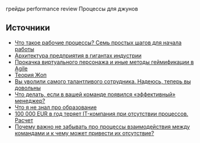 грейды
performance review
Процессы для джунов

## Источники
- [Что такое рабочие процессы? Семь простых шагов для начала работы](https://asana.com/ru/resources/workflow-examples)
- [Архитектура предприятия в гигантах индустрии](https://habr.com/ru/company/otus/blog/711238/)
- [Прокачка виртуального персонажа и иные методы геймификации в Agile](https://habr.com/ru/company/otus/blog/710738/)
- [Теория Жоп](https://habr.com/ru/post/593173/)
- [Вы уволили самого талантливого сотрудника. Надеюсь, теперь вы довольны](https://habr.com/ru/post/340370/)
- [Что делать, если в вашей команде появился «эффективный» менеджер?](https://habr.com/ru/post/509288/)
- [Что я не знал про образование](https://habr.com/ru/company/orbita/blog/558340/)
- [100 000 EUR в год теряет IT-компания при отсутствии процессов. Расчет](https://habr.com/ru/post/711326/)
- [Почему важно не забывать про процессы взаимодействия между командами и к чему может привести их отсутствие?](https://habr.com/ru/post/708342/)
